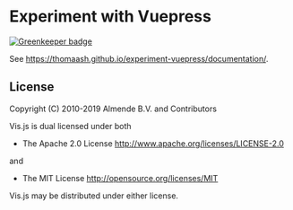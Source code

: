 # Experiment with Vuepress

[![Greenkeeper badge](https://badges.greenkeeper.io/visjs/experiment-vuepress.svg)](https://greenkeeper.io/)

See <https://thomaash.github.io/experiment-vuepress/documentation/>.

## License

Copyright (C) 2010-2019 Almende B.V. and Contributors

Vis.js is dual licensed under both

- The Apache 2.0 License http://www.apache.org/licenses/LICENSE-2.0

and

- The MIT License http://opensource.org/licenses/MIT

Vis.js may be distributed under either license.
